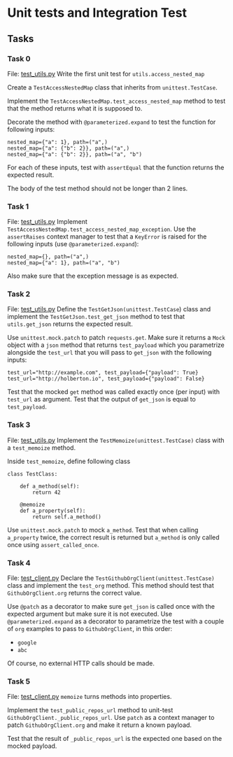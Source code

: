 # Unit tests and Integration Test

## Tasks

### Task 0
File: [test_utils.py](test_utils.py)
Write the first unit test for `utils.access_nested_map`

Create a `TestAccessNestedMap` class that inherits from `unittest.TestCase`.

Implement the `TestAccessNestedMap.test_access_nested_map` method to test that the method returns what it is supposed to.

Decorate the method with `@parameterized.expand` to test the function for following inputs:
```
nested_map={"a": 1}, path=("a",)
nested_map={"a": {"b": 2}}, path=("a",)
nested_map={"a": {"b": 2}}, path=("a", "b")
```
For each of these inputs, test with `assertEqual` that the function returns the expected result.

The body of the test method should not be longer than 2 lines.

### Task 1
File: [test_utils.py](test_utils.py)
Implement `TestAccessNestedMap.test_access_nested_map_exception`. Use the `assertRaises` context manager to test that a `KeyError` is raised for the following inputs (use `@parameterized.expand`):
```
nested_map={}, path=("a",)
nested_map={"a": 1}, path=("a", "b")
```
Also make sure that the exception message is as expected.

### Task 2
File: [test_utils.py](test_utils.py)
Define the `TestGetJson(unittest.TestCase`) class and implement the `TestGetJson.test_get_json` method to test that `utils.get_json` returns the expected result.

Use `unittest.mock.patch` to patch `requests.get`. Make sure it returns a `Mock` object with a `json` method that returns `test_payload` which you parametrize alongside the `test_url` that you will pass to `get_json` with the following inputs:
```
test_url="http://example.com", test_payload={"payload": True}
test_url="http://holberton.io", test_payload={"payload": False}
```

Test that the mocked `get` method was called exactly once (per input) with `test_url` as argument.
Test that the output of `get_json` is equal to `test_payload`.

### Task 3
File: [test_utils.py](test_utils.py)
Implement the `TestMemoize(unittest.TestCase)` class with a `test_memoize` method.

Inside `test_memoize`, define following class
```
class TestClass:

    def a_method(self):
        return 42

    @memoize
    def a_property(self):
        return self.a_method()
```

Use `unittest.mock.patch` to mock `a_method`. Test that when calling `a_property` twice, the correct result is returned but `a_method` is only called once using `assert_called_once`.

### Task 4
File: [test_client.py](test_client.py)
Declare the `TestGithubOrgClient(unittest.TestCase)` class and implement the `test_org` method.
This method should test that `GithubOrgClient.org` returns the correct value.

Use `@patch` as a decorator to make sure `get_json` is called once with the expected argument but make sure it is not executed.
Use `@parameterized.expand` as a decorator to parametrize the test with a couple of `org` examples to pass to `GithubOrgClient`, in this order:
- `google`
- `abc`

Of course, no external HTTP calls should be made.

### Task 5
File: [test_client.py](test_client.py)
`memoize` turns methods into properties.

Implement the `test_public_repos_url` method to unit-test `GithubOrgClient._public_repos_url`.
Use `patch` as a context manager to patch `GithubOrgClient.org` and make it return a known payload.

Test that the result of `_public_repos_url` is the expected one based on the mocked payload.
